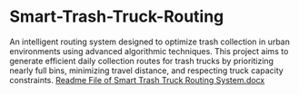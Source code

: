 # Smart-Trash-Truck-Routing
An intelligent routing system designed to optimize trash collection in urban environments using advanced algorithmic techniques. This project aims to generate efficient daily collection routes for trash trucks by prioritizing nearly full bins, minimizing travel distance, and respecting truck capacity constraints.
[Readme File of Smart Trash Truck Routing System.docx](https://github.com/user-attachments/files/20946689/Readme.File.of.Smart.Trash.Truck.Routing.System.docx)
